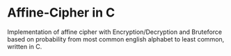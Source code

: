 # Affine-Cipher in C

Implementation of affine cipher with Encryption/Decryption and Bruteforce based on probability from most common english alphabet to least common, written in C.
